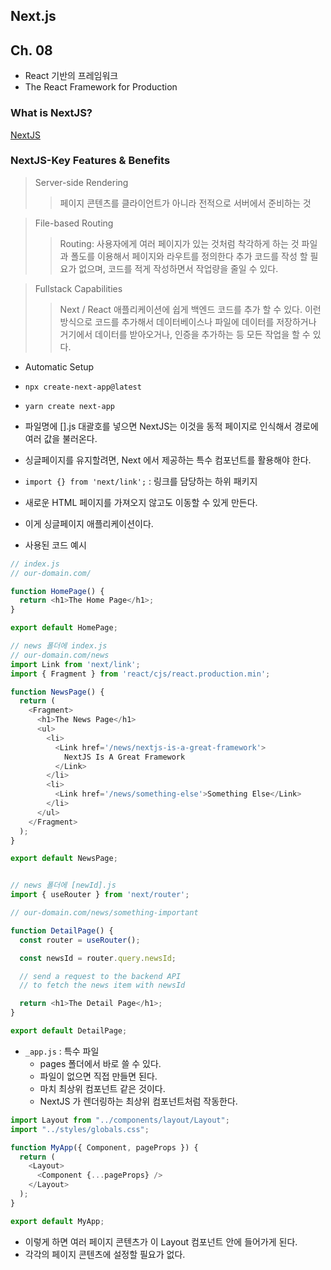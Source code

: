 ## Next.js

## Ch. 08

- React 기반의 프레임워크
- The React Framework for Production

### What is NextJS?

[NextJS](https://nextjs.org/)

### NextJS-Key Features & Benefits

> Server-side Rendering
>
> > 페이지 콘텐츠를 클라이언트가 아니라 전적으로 서버에서 준비하는 것

> File-based Routing
>
> > Routing: 사용자에게 여러 페이지가 있는 것처럼 착각하게 하는 것
> > 파일과 폴도를 이용해서 페이지와 라우트를 정의한다
> > 추가 코드를 작성 할 필요가 없으며, 코드를 적게 작성하면서 작업량을 줄일 수 있다.

> Fullstack Capabilities
>
> > Next / React 애플리케이션에 쉽게 백엔드 코드를 추가 할 수 있다.
> > 이런 방식으로 코드를 추가해서 데이터베이스나 파일에 데이터를 저장하거나
> > 거기에서 데이터를 받아오거나, 인증을 추가하는 등 모든 작업을 할 수 있다.

- Automatic Setup
- `npx create-next-app@latest`
- `yarn create next-app`

- 파일명에 [].js 대괄호를 넣으면 NextJS는 이것을 동적 페이지로 인식해서 경로에 여러 값을 불러온다.
- 싱글페이지를 유지할려면, Next 에서 제공하는 특수 컴포넌트를 활용해야 한다.
- `import {} from 'next/link';` : 링크를 담당하는 하위 패키지
- 새로운 HTML 페이지를 가져오지 않고도 이동할 수 있게 만든다.
- 이게 싱글페이지 애플리케이션이다.
- 사용된 코드 예시

```js
// index.js
// our-domain.com/

function HomePage() {
  return <h1>The Home Page</h1>;
}

export default HomePage;

// news 폴더에 index.js
// our-domain.com/news
import Link from 'next/link';
import { Fragment } from 'react/cjs/react.production.min';

function NewsPage() {
  return (
    <Fragment>
      <h1>The News Page</h1>
      <ul>
        <li>
          <Link href='/news/nextjs-is-a-great-framework'>
            NextJS Is A Great Framework
          </Link>
        </li>
        <li>
          <Link href='/news/something-else'>Something Else</Link>
        </li>
      </ul>
    </Fragment>
  );
}

export default NewsPage;


// news 폴더에 [newId].js
import { useRouter } from 'next/router';

// our-domain.com/news/something-important

function DetailPage() {
  const router = useRouter();

  const newsId = router.query.newsId;

  // send a request to the backend API
  // to fetch the news item with newsId

  return <h1>The Detail Page</h1>;
}

export default DetailPage;
```

- `_app.js` : 특수 파일
  - pages 폴더에서 바로 쓸 수 있다.
  - 파일이 없으면 직접 만들면 된다.
  - 마치 최상위 컴포넌트 같은 것이다.
  - NextJS 가 렌더링하는 최상위 컴포넌트처럼 작동한다.

```js
import Layout from "../components/layout/Layout";
import "../styles/globals.css";

function MyApp({ Component, pageProps }) {
  return (
    <Layout>
      <Component {...pageProps} />
    </Layout>
  );
}

export default MyApp;
```

- 이렇게 하면 여러 페이지 콘텐츠가 이 Layout 컴포넌트 안에 들어가게 된다.
- 각각의 페이지 콘텐츠에 설정할 필요가 없다.
